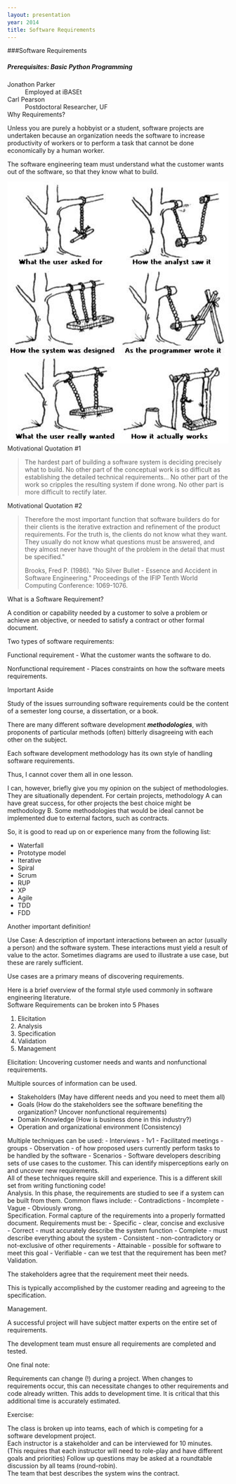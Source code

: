 ```yaml
---
layout: presentation
year: 2014
title: Software Requirements
---
```


<section markdown="block">
###Software Requirements
  <h5>Prerequisites: Basic Python Programming</h5>
  <dt>Jonathon Parker</dt><dd>Employed at iBASEt</dd>
  <dt>Carl Pearson</dt><dd>Postdoctoral Researcher, UF</dd>
</section>

<section markdown="block">
Why Requirements?

Unless you are purely a hobbyist or a student, software projects are undertaken because an organization
needs the software to increase productivity of workers or to perform a task that cannot be done
economically by a human worker.

The software engineering team must understand what the customer wants out of the software, so that they
know what to build.
</section>

<section>

<img src="requirements_toon.jpg" WIDTH=513 HEIGHT=594>

</section>

<section markdown="block">
Motivational Quotation #1

> The hardest part of building a software system is deciding precisely what to build.  No other part
> of the conceptual work is so difficult as establishing the detailed technical requirements... No
> other part of the work so cripples the resulting system if done wrong.  No other part is more difficult
> to rectify later.
</section>

<section markdown="block">
Motivational Quotation #2

> Therefore the most important function that software builders do for their clients is the iterative
> extraction and refinement of the product requirements.  For the truth is, the clients do not know what
> they want.  They usually do not know what questions must be answered, and they almost never have thought
> of the problem in the detail that must be specified.&quot;
>
> Brooks, Fred P. (1986). "No Silver Bullet - Essence and Accident in Software Engineering."
> Proceedings of the IFIP Tenth World Computing Conference: 1069-1076.
</section>

<section markdown="block">
What is a Software Requirement?

A condition or capability needed by a customer to solve a problem or achieve an objective, or
needed to satisfy a contract or other formal document.
</section>

<section markdown="block">
Two types of software requirements:

Functional requirement - What the customer wants the software to do.

Nonfunctional requirement - Places constraints on how the software meets requirements.
</section>

<section markdown="block">
Important Aside

Study of the issues surrounding software requirements could be the content of a semester long course,
a dissertation, or a book.  

There are many different software development <b><i>methodologies</i></b>, with proponents of particular
methods (often) bitterly disagreeing with each other on the subject.  

Each software development methodology has its own style of handling software requirements.
</section>

<section markdown="block">
Thus, I cannot cover them all in one lesson.

I can, however, briefly give you my opinion on the subject of methodologies. They are situationally dependent.
For certain projects, methodology A can have great success, for other projects the best choice might
be methodology B.  Some methodologies that would be ideal cannot be implemented due to external factors,
such as contracts.
</section>

<section markdown="block">
So, it is good to read up on or experience many from the following list:

- Waterfall
- Prototype model
- Iterative
- Spiral
- Scrum
- RUP
- XP
- Agile
- TDD
- FDD
</section>

<section markdown="block">
Another important definition!

Use Case: A description of important interactions between an actor (usually a person) and the software system.  These interactions must yield a result of value to the actor.  Sometimes diagrams are used to illustrate a use case, but these are rarely sufficient.

Use cases are a primary means of discovering requirements.
</section>

<section markdown="block">
Here is a brief overview of the formal style used commonly in software engineering literature.
</section>

<section markdown="block">
Software Requirements can be broken into 5 Phases

1. Elicitation
2. Analysis
3. Specification
4. Validation
5. Management
</section>

<section markdown="block">
Elicitation: Uncovering customer needs and wants and nonfunctional requirements.
 
Multiple sources of information can be used.
- Stakeholders (May have different needs and you need to meet them all)
- Goals (How do the stakeholders see the software benefiting the organization?  Uncover nonfunctional
requirements)
- Domain Knowledge (How is business done in this industry?)
- Operation and organizational environment (Consistency)
</section>

<section markdown="block">
Multiple techniques can be used:
- Interviews - 1v1
- Facilitated meetings - groups
- Observation - of how proposed users currently perform tasks to be handled by the software
- Scenarios - Software developers describing sets of use cases to the customer.  This can
identify misperceptions early on and uncover new requirements.
</section>

<section markdown="block">
All of these techniques require skill and experience.  This is a different skill set from writing functioning code!
</section>

<section markdown="block">
Analysis.  In this phase, the requirements are studied to see if a system can be built from them.
Common flaws include:
- Contradictions
- Incomplete
- Vague
- Obviously wrong.
</section>

<section markdown="block">
Specification.  Formal capture of the requirements into a properly formatted document.  Requirements must be:
- Specific - clear, concise and exclusive
- Correct - must accurately describe the system function
- Complete - must describe everything about the system
- Consistent - non-contradictory or not-exclusive of other requirements
- Attainable - possible for software to meet this goal
- Verifiable - can we test that the requirement has been met?
</section>

<section markdown="block">
Validation. 

The stakeholders agree that the requirement meet their needs.

This is typically accomplished by the customer reading and agreeing to the specification.
</section>

<section markdown="block">
Management.  

A successful project will have subject matter experts on the entire set of requirements.

The development team must ensure all requirements are completed and tested.
</section>

<section markdown="block">
One final note:

Requirements can change (!) during a project.  When changes to requirements occur, this can
necessitate changes to other requirements and code already written.  This adds to development time.
It is critical that this additional time is accurately estimated.
</section>

<section markdown="block">
Exercise:

The class is broken up into teams, each of which is competing for a software development project.  
Each instructor is a stakeholder and can be interviewed for 10 minutes.  
(This requires that each instructor will need to role-play and have different goals and priorities)
Follow up questions may be asked at a roundtable discussion by all teams (round-robin).  
The team that best describes the system wins the contract.
</section>
